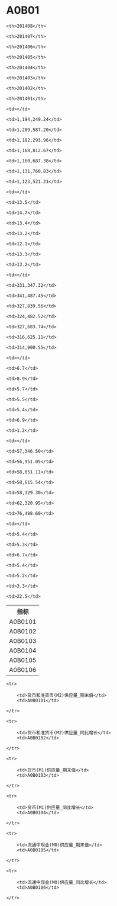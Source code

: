 A0B01
======


<table>

<tr>
    <th>指标</th>
    
    <th>201408</th>
    
    <th>201407</th>
    
    <th>201406</th>
    
    <th>201405</th>
    
    <th>201404</th>
    
    <th>201403</th>
    
    <th>201402</th>
    
    <th>201401</th>
    
</tr>


<tr>
    <td>A0B0101</td>
    
    <td></td>
    
    <td>1,194,249.24</td>
    
    <td>1,209,587.20</td>
    
    <td>1,182,293.96</td>
    
    <td>1,168,812.67</td>
    
    <td>1,160,687.38</td>
    
    <td>1,131,760.83</td>
    
    <td>1,123,521.21</td>
    

</tr>

<tr>
    <td>A0B0102</td>
    
    <td></td>
    
    <td>13.5</td>
    
    <td>14.7</td>
    
    <td>13.4</td>
    
    <td>13.2</td>
    
    <td>12.1</td>
    
    <td>13.3</td>
    
    <td>13.2</td>
    

</tr>

<tr>
    <td>A0B0103</td>
    
    <td></td>
    
    <td>331,347.32</td>
    
    <td>341,487.45</td>
    
    <td>327,839.56</td>
    
    <td>324,482.52</td>
    
    <td>327,683.74</td>
    
    <td>316,625.11</td>
    
    <td>314,900.55</td>
    

</tr>

<tr>
    <td>A0B0104</td>
    
    <td></td>
    
    <td>6.7</td>
    
    <td>8.9</td>
    
    <td>5.7</td>
    
    <td>5.5</td>
    
    <td>5.4</td>
    
    <td>6.9</td>
    
    <td>1.2</td>
    

</tr>

<tr>
    <td>A0B0105</td>
    
    <td></td>
    
    <td>57,346.50</td>
    
    <td>56,951.05</td>
    
    <td>58,051.11</td>
    
    <td>58,615.54</td>
    
    <td>58,329.30</td>
    
    <td>62,320.95</td>
    
    <td>76,488.60</td>
    

</tr>

<tr>
    <td>A0B0106</td>
    
    <td></td>
    
    <td>5.4</td>
    
    <td>5.3</td>
    
    <td>6.7</td>
    
    <td>5.4</td>
    
    <td>5.2</td>
    
    <td>3.3</td>
    
    <td>22.5</td>
    

</tr>


</table>

<table>
    
    <tr>

        <td>货币和准货币(M2)供应量_期末值</td>
        <td>A0B0101</td>

    </tr>
    
    <tr>

        <td>货币和准货币(M2)供应量_同比增长</td>
        <td>A0B0102</td>

    </tr>
    
    <tr>

        <td>货币(M1)供应量_期末值</td>
        <td>A0B0103</td>

    </tr>
    
    <tr>

        <td>货币(M1)供应量_同比增长</td>
        <td>A0B0104</td>

    </tr>
    
    <tr>

        <td>流通中现金(M0)供应量_期末值</td>
        <td>A0B0105</td>

    </tr>
    
    <tr>

        <td>流通中现金(M0)供应量_同比增长</td>
        <td>A0B0106</td>

    </tr>
    
</table>